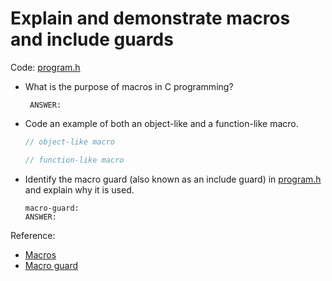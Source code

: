 # Explain and demonstrate macros and include guards

Code: [program.h](../2.2.2/program.h)

- What is the purpose of macros in C programming?

    ```text
     ANSWER:
    ```

- Code an example of both an object-like and a function-like macro.

    ```c
    // object-like macro

    ```

    ```c
    // function-like macro

    ```

- Identify the macro guard (also known as an include guard) in [program.h](../2.2.2/program.h) and explain why it is used.

    ```text
    macro-guard:
    ANSWER:
    ```


Reference:

- [Macros](https://www.programiz.com/c-programming/c-preprocessor-macros)
- [Macro guard](https://gcc.gnu.org/onlinedocs/cppinternals/Guard-Macros.html)